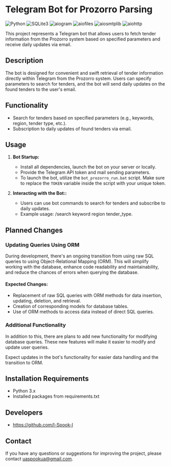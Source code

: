 # Telegram Bot for Prozorro Parsing

![Python](https://img.shields.io/badge/Python-3.x-blue?logo=python)
![SQLite3](https://img.shields.io/badge/SQLite3-Database-orange?logo=sqlite)
![aiogram](https://img.shields.io/badge/aiogram-Async_Library-blueviolet)
![aiofiles](https://img.shields.io/badge/aiofiles-Async_File_Operations-yellowgreen)
![aiosmtplib](https://img.shields.io/badge/aiosmtplib-Async_Email-yellow)
![aiohttp](https://img.shields.io/badge/aiohttp-Async_HTTP-blue)

This project represents a Telegram bot that allows users to fetch tender information from the Prozorro system based on specified parameters and receive daily updates via email.

## Description

The bot is designed for convenient and swift retrieval of tender information directly within Telegram from the Prozorro system. Users can specify parameters to search for tenders, and the bot will send daily updates on the found tenders to the user's email.

## Functionality

- Search for tenders based on specified parameters (e.g., keywords, region, tender type, etc.).
- Subscription to daily updates of found tenders via email.

## Usage

1. **Bot Startup:**
   - Install all dependencies, launch the bot on your server or locally.
   - Provide the Telegram API token and mail sending parameters.
   - To launch the bot, utilize the `bot_prozorro_run.bat` script. Make sure to replace the `TOKEN` variable inside the script with your unique token.

2. **Interacting with the Bot::**
   - Users can use bot commands to search for tenders and subscribe to daily updates.
   - Example usage: /search keyword region tender_type.

## Planned Changes

### Updating Queries Using ORM

During development, there's an ongoing transition from using raw SQL queries to using Object-Relational Mapping (ORM). 
This will simplify working with the database, enhance code readability and maintainability, 
and reduce the chances of errors when querying the database.

#### Expected Changes:
- Replacement of raw SQL queries with ORM methods for data insertion, updating, deletion, and retrieval.
- Creation of corresponding models for database tables.
- Use of ORM methods to access data instead of direct SQL queries.

### Additional Functionality

In addition to this, there are plans to add new functionality for modifying database queries. 
These new features will make it easier to modify and update user queries.

Expect updates in the bot's functionality for easier data handling and the transition to ORM.

## Installation Requirements

- Python 3.x
- Installed packages from requirements.txt

## Developers

- https://github.com/l-Spook-l

## Contact

If you have any questions or suggestions for improving the project, please contact uaspookua@gmail.com.
